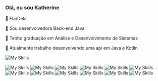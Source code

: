 ### Olá, eu sou Katherine

:blossom: Ela/Dela

:blossom: Sou desenvolvedora Back-end Java

:blossom: Tenho graduação em Análise e Desenvolvimento de Sistemas

:blossom: Atualmente trabalho desenvolvendo uma api em Java e Kotlin

<!-- Hard Skills -->
![My Skills](https://skillicons.dev/icons?i=java,kotlin,spring,dotnet,javascript,nodejs,angular)

<!-- Tools -->
![My Skills](https://img.shields.io/badge/IntelliJ_IDEA-000000.svg?style=for-the-badge&logo=intellij-idea&logoColor=white)
![My Skills](https://img.shields.io/badge/Eclipse-2C2255?style=for-the-badge&logo=eclipse&logoColor=white)
![My Skills](https://img.shields.io/badge/VSCode-0078D4?style=for-the-badge&logo=visual%20studio%20code&logoColor=white)
![My Skills](https://img.shields.io/badge/Swagger-85EA2D?style=for-the-badge&logo=Swagger&logoColor=white)
![My Skills](https://img.shields.io/badge/Insomnia-5849be?style=for-the-badge&logo=Insomnia&logoColor=white)
![My Skills](https://img.shields.io/badge/Jenkins-49728B?style=for-the-badge&logo=jenkins&logoColor=white)
![My Skills](https://img.shields.io/badge/GitHub-100000?style=for-the-badge&logo=github&logoColor=white)
![My Skills](https://img.shields.io/badge/GitLab-330F63?style=for-the-badge&logo=gitlab&logoColor=white)
![My Skills](https://img.shields.io/badge/GIT-E44C30?style=for-the-badge&logo=git&logoColor=white)
![My Skills](https://img.shields.io/badge/PLSQL-F80000?style=for-the-badge&logo=oracle&logoColor=black)
![My Skills](https://img.shields.io/badge/Oracle-F80000?style=for-the-badge&logo=oracle&logoColor=black)
![My Skills](https://img.shields.io/badge/MySQL-005C84?style=for-the-badge&logo=mysql&logoColor=white)
